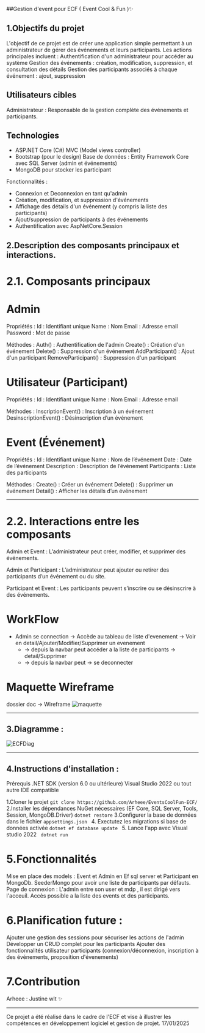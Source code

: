 ##Gestion d'event pour ECF ( Event Cool & Fun )✨

## 1.Objectifs du projet

L'objectif de ce projet est de créer une application simple permettant à un administrateur de gérer des événements et leurs participants. 
Les actions principales incluent :
Authentification d'un administrateur pour accéder au système
Gestion des événements : création, modification, suppression, et consultation des détails
Gestion des participants associés à chaque événement : ajout, suppression

## Utilisateurs cibles

Administrateur : Responsable de la gestion complète des événements et participants.

## Technologies
- ASP.NET Core (C#) MVC (Model views controller)
- Bootstrap (pour le design)
Base de données : Entity Framework Core avec SQL Server (admin et événements)
- MongoDB pour stocker les participant 



Fonctionnalités :
- Connexion et Deconnexion en tant qu'admin
- Création, modification, et suppression d'événements
- Affichage des détails d'un événement (y compris la liste des participants)
- Ajout/suppression de participants à des événements 
- Authentification avec AspNetCore.Session

## 2.Description des composants principaux et interactions. 
# 2.1. Composants principaux

# Admin
Propriétés :
Id : Identifiant unique
Name : Nom
Email : Adresse email
Password : Mot de passe

Méthodes :
Auth() : Authentification de l'admin
Create() : Création d'un événement
Delete() : Suppression d'un événement
AddParticipant() : Ajout d'un participant 
RemoveParticipant() : Suppression d'un participant

# Utilisateur (Participant)

Propriétés :
Id : Identifiant unique
Name : Nom
Email : Adresse email

Méthodes :
InscriptionEvent() : Inscription à un événement
DesinscriptionEvent() : Désinscription d’un événement

# Event (Événement)

Propriétés :
Id : Identifiant unique
Name : Nom de l’événement
Date : Date de l’événement
Description : Description de l’événement
Participants : Liste des participants

Méthodes :
Create() : Créer un événement
Delete() : Supprimer un événement
Detail() : Afficher les détails d’un événement

----------------------------------
# 2.2. Interactions entre les composants

Admin et Event : L’administrateur peut créer, modifier, et supprimer des événements.

Admin et Participant : L’administrateur peut ajouter ou retirer des participants d’un événement ou du site.

Participant et Event : Les participants peuvent s’inscrire ou se désinscrire à des événements.

# WorkFlow 
 - Admin se connection -> Accède au tableau de liste d'evenement -> Voir en detail/Ajouter/Modifier/Supprimer un evenement 
	- -> depuis la navbar peut accéder a la liste de participants -> detail/Supprimer
	- -> depuis la navbar peut -> se deconnecter 
# Maquette Wireframe
dossier doc -> Wireframe
![maquette](https://github.com/user-attachments/assets/7f91a631-4732-4cc7-be00-6bdb67a80153)

-------------------------------
## 3.Diagramme  : 
![ECFDiag](https://github.com/user-attachments/assets/2e7d658d-8c4f-4fa4-bfb2-247806799bba)

---------------------------------

## 4.Instructions d'installation :

Prérequis
.NET SDK (version 6.0 ou ultérieure)
Visual Studio 2022 ou tout autre IDE compatible

1.Cloner le projet
``` git clone https://github.com/Arheee/EventsCoolFun-ECF/ ```
2.Installer les dépendances NuGet nécessaires (EF Core, SQL Server, Tools, Session, MongoDB.Driver)
``` dotnet restore ```
3.Configurer la base de données dans le fichier ``` appsettings.json  ```
4. Exectutez les migrations si base de données activée
 ``` dotnet ef database update  ```
5. Lance l'app avec Visual studio 2022
 ```  dotnet run  ```

# 5.Fonctionnalités
Mise en place des models : Event et Admin en Ef sql server et Participant en MongoDb. SeederMongo pour avoir une liste de participants par défauts. 
Page de connexion : L'admin entre son user et mdp , il est dirigé vers l'acceuil. Accès possible a la liste des events et des participants. 

# 6.Planification future :
Ajouter une gestion des sessions pour sécuriser les actions de l'admin
Développer un CRUD complet pour les participants 
Ajouter des fonctionnalités utilisateur participants (connexion/déconnexion, inscription à des événements, proposition d'évenements)

# 7.Contribution 
Arheee : Justine wlt ✨
_______________________________________________

Ce projet a été réalisé dans le cadre de l'ECF et vise à illustrer les compétences en développement logiciel et gestion de projet.
17/01/2025
